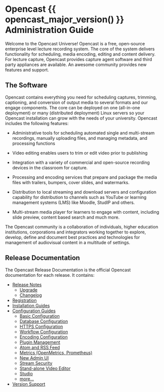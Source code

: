Opencast {{ opencast_major_version() }} Administration Guide
============================================================

Welcome to the Opencast Universe! Opencast is a free, open-source enterprise level lecture recording system.
The core of the system delivers functionality for scheduling, media encoding, editing and content delivery.
For lecture capture, Opencast provides capture agent software and third party appliances are available.
An awesome community provides new features and support.

The Software
------------

Opencast contains everything you need for scheduling captures, trimming, captioning, and conversion of
output media to several formats and our engage components. The core can be deployed on one
(all-in-one deployment) or many (distributed deployment) Linux servers so your Opencast installation
can grow with the needs of your university.
Opencast includes the following features:

* Administrative tools for scheduling automated single and multi-stream recordings, manually uploading files, and
  managing metadata, and processing functions

* Video editing enables users to trim or edit video prior to publishing

* Integration with a variety of commercial and open-source recording devices in the classroom for capture.

* Processing and encoding services that prepare and package the media files with trailers, bumpers, cover slides, and
  watermarks.

* Distribution to local streaming and download servers and configuration capability for distribution to channels such as
  YouTube or learning management systems (LMS) like Moodle, StudIP and others.

* Multi-stream media player for learners to engage with content, including slide preview, content based search
  and much more.

The Opencast community is a collaboration of individuals, higher education institutions, corporations and integrators
working together to explore, develop, define and document best practices and technologies for management of audiovisual
content in a multitude of settings.


Release Documentation
---------------------

The Opencast Release Documentation is the official Opencast documentation for each release. It contains:

* [Release Notes](releasenotes.md)
    * [Upgrade](upgrade.md)
    * [Changelog](changelog.md)
* [Registration](registration.md)
* [Installation Guides](installation/index.md)
* [Configuration Guides](configuration/index.md)
    * [Basic Configuration](configuration/basic.md)
    * [Database Configuration](configuration/database.md)
    * [HTTPS Configuration](configuration/https/index.md)
    * [Workflow Configuration](configuration/workflow.md)
    * [Encoding Configuration](configuration/encoding.md)
    * [Plugin Management](configuration/plugin-management.md)
    * [Atom and RSS Feed](configuration/atomrss.md)
    * [Metrics (OpenMetrics, Prometheus)](configuration/metrics.md)
    * [New Admin UI](configuration/admin-ui/new-admin-ui.md)
    * [Stream Security](configuration/stream-security/stream-security-overview.md)
    * [Stand-alone Video Editor](configuration/videoeditor.frontend.md)
    * [Studio](configuration/studio.md)
    * [more...](configuration/index.md)
* [Version Support](version-support.md)
